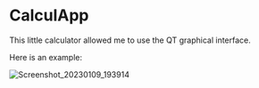 # CalculApp

This little calculator allowed me to use the QT graphical interface.

Here is an example:

![Screenshot_20230109_193914](https://user-images.githubusercontent.com/94234120/211382999-cf0be236-90bf-4f8f-be2f-baf9825ede0e.png)
